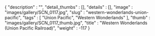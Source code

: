 {
  "description" : "",
  "detail_thumbs" : [],
  "details" : [],
  "image" : "images/gallery/SCN_0117.jpg",
  "slug" : "western-wonderlands-union-pacific",
  "tags" : [
              "Union Pacific",
              "Western Wonderlands"
            ],
  "thumb" : "images/gallery/SCN_0117_thumb.jpg",
  "title" : "Western Wonderlands (Union Pacific Railroad)",
  "weight" : -117
}
